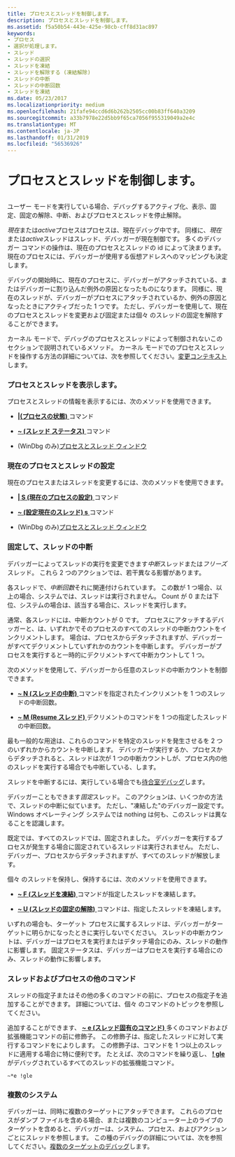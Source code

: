 ```yaml
---
title: プロセスとスレッドを制御します。
description: プロセスとスレッドを制御します。
ms.assetid: f5a50b54-443e-425e-98cb-cff8d31ac897
keywords:
- プロセス
- 選択が処理します。
- スレッド
- スレッドの選択
- スレッドを凍結
- スレッドを解除する (凍結解除)
- スレッドの中断
- スレッドの中断回数
- スレッドを凍結
ms.date: 05/23/2017
ms.localizationpriority: medium
ms.openlocfilehash: 21fafe94ccd6d6b262b2505cc00b83ff640a3209
ms.sourcegitcommit: a33b7978e22d5bb9f65ca7056f955319049a2e4c
ms.translationtype: MT
ms.contentlocale: ja-JP
ms.lasthandoff: 01/31/2019
ms.locfileid: "56536926"
---
```

# <a name="controlling-processes-and-threads"></a>プロセスとスレッドを制御します。


## <span id="ddk_controlling_processes_and_threads_dbg"></span><span id="DDK_CONTROLLING_PROCESSES_AND_THREADS_DBG"></span>


ユーザー モードを実行している場合、デバッグするアクティブ化、表示、固定、固定の解除、中断、およびプロセスとスレッドを停止解除。

*現在*または*active*プロセスはプロセスは、現在デバッグ中です。 同様に、*現在*または*active*スレッドはスレッド、デバッガーが現在制御です。 多くのデバッガー コマンドの操作は、現在のプロセスとスレッドの id によって決まります。 現在のプロセスには、デバッガーが使用する仮想アドレスへのマッピングも決定します。

デバッグの開始時に、現在のプロセスに、デバッガーがアタッチされている、またはデバッガーに割り込んだ例外の原因となったものになります。 同様に、現在のスレッドが、デバッガーがプロセスにアタッチされているか、例外の原因となったときにアクティブだった 1 つです。 ただし、デバッガーを使用して、現在のプロセスとスレッドを変更および固定または個々 のスレッドの固定を解除することができます。

カーネル モードで、デバッグのプロセスとスレッドによって制御されないこのセクションで説明されているメソッド。 カーネル モードでのプロセスとスレッドを操作する方法の詳細については、次を参照してください。[変更コンテキスト](changing-contexts.md)します。

### <a name="span-iddisplayingprocessesandthreadsspanspan-iddisplayingprocessesandthreadsspandisplaying-processes-and-threads"></a><span id="displaying_processes_and_threads"></span><span id="DISPLAYING_PROCESSES_AND_THREADS"></span>プロセスとスレッドを表示します。

プロセスとスレッドの情報を表示するには、次のメソッドを使用できます。

-   [ **|(プロセスの状態)** ](---process-status-.md)コマンド

-   [ **~ (スレッド ステータス)** ](---thread-status-.md)コマンド

-   (WinDbg のみ)[プロセスとスレッド ウィンドウ](processes-and-threads-window.md)

### <a name="span-idsettingthecurrentprocessandthreadspanspan-idsettingthecurrentprocessandthreadspansetting-the-current-process-and-thread"></a><span id="setting_the_current_process_and_thread"></span><span id="SETTING_THE_CURRENT_PROCESS_AND_THREAD"></span>現在のプロセスとスレッドの設定

現在のプロセスまたはスレッドを変更するには、次のメソッドを使用できます。

-   [ **| S (現在のプロセスの設定)** ](-s--set-current-process-.md)コマンド

-   [ **~ (設定現在のスレッド) s** ](-s--set-current-thread-.md)コマンド

-   (WinDbg のみ)[プロセスとスレッド ウィンドウ](processes-and-threads-window.md)

### <a name="span-idfreezingandsuspendingthreadsspanspan-idfreezingandsuspendingthreadsspanfreezing-and-suspending-threads"></a><span id="freezing_and_suspending_threads"></span><span id="FREEZING_AND_SUSPENDING_THREADS"></span>固定して、スレッドの中断

デバッガーによってスレッドの実行を変更できます*中断*スレッドまたは*フリーズ*スレッド。 これら 2 つのアクションでは、若干異なる影響があります。

各スレッドで、*中断回数*それに関連付けられています。 この数が 1 つ場合、以上の場合、システムでは、スレッドは実行されません。 Count が 0 または下位、システムの場合は、該当する場合に、スレッドを実行します。

通常、各スレッドには、中断カウントが 0 です。 プロセスにアタッチするデバッガーと、は、いずれかでそのプロセスのすべてのスレッドの中断カウントをインクリメントします。 場合は、プロセスからデタッチされますが、デバッガーがすべてデクリメントしていずれかのカウントを中断します。 デバッガーがプロセスを実行すると一時的にデクリメントすべて中断カウントして 1 つ。

次のメソッドを使用して、デバッガーから任意のスレッドの中断カウントを制御できます。

-   [ **~ N (スレッドの中断)** ](-n--suspend-thread-.md)コマンドを指定されたインクリメントを 1 つのスレッドの中断回数。

-   [ **~ M (Resume スレッド)** ](-m--resume-thread-.md)デクリメントのコマンドを 1 つの指定したスレッドの中断回数。

最も一般的な用途は、これらのコマンドを特定のスレッドを発生させるを 2 つのいずれかからカウントを中断します。 デバッガーが実行するか、プロセスからデタッチされると、スレッドは次が 1 つの中断カウントしが、プロセス内の他のスレッドを実行する場合でも中断している、します。

スレッドを中断するには、実行している場合でも[待合室デバッグ](noninvasive-debugging--user-mode-.md)します。

デバッガーこともできます*固定*スレッド。 このアクションは、いくつかの方法で、スレッドの中断に似ています。 ただし、"凍結した"のデバッガー設定です。 Windows オペレーティング システムでは nothing は何も、このスレッドは異なることを認識します。

既定では、すべてのスレッドでは、固定されました。 デバッガーを実行するプロセスが発生する場合に固定されているスレッドは実行されません。 ただし、デバッガー、プロセスからデタッチされますが、すべてのスレッドが解放します。

個々 のスレッドを保持し、保持するには、次のメソッドを使用できます。

-   [ **~ F (スレッドを凍結)** ](-f--freeze-thread-.md)コマンドが指定したスレッドを凍結します。

-   [ **~ U (スレッドの固定の解除)** ](-u--unfreeze-thread-.md)コマンドは、指定したスレッドを凍結します。

いずれの場合も、ターゲット プロセスに属するスレッドは、デバッガーがターゲットに明らかになったときに実行しないでください。 スレッドの中断カウントは、デバッガーはプロセスを実行またはデタッチ場合にのみ、スレッドの動作に影響します。 固定ステータスは、デバッガーはプロセスを実行する場合にのみ、スレッドの動作に影響します。

### <a name="span-idthreadsandprocessesinothercommandsspanspan-idthreadsandprocessesinothercommandsspanthreads-and-processes-in-other-commands"></a><span id="threads_and_processes_in_other_commands"></span><span id="THREADS_AND_PROCESSES_IN_OTHER_COMMANDS"></span>スレッドおよびプロセスの他のコマンド

スレッドの指定子またはその他の多くのコマンドの前に、プロセスの指定子を追加することができます。 詳細については、個々 のコマンドのトピックを参照してください。

追加することができます、 [ **~ e (スレッド固有のコマンド)** ](-e--thread-specific-command-.md)多くのコマンドおよび拡張機能コマンドの前に修飾子。 この修飾子は、指定したスレッドに対して実行するコマンドをによりします。 この修飾子は、コマンドを 1 つ以上のスレッドに適用する場合に特に便利です。 たとえば、次のコマンドを繰り返し、 [ **! gle** ](-gle.md)がデバッグされているすべてのスレッドの拡張機能コマンド。

```dbgcmd
~*e !gle 
```

### <a name="span-idmultiplesystemsspanspan-idmultiplesystemsspanmultiple-systems"></a><span id="multiple_systems"></span><span id="MULTIPLE_SYSTEMS"></span>複数のシステム

デバッガーは、同時に複数のターゲットにアタッチできます。 これらのプロセスがダンプ ファイルを含める場合、または複数のコンピューター上のライブのターゲットを含めると、デバッガーは、システム、プロセス、およびアクションごとにスレッドを参照します。 この種のデバッグの詳細については、次を参照してください。[複数のターゲットのデバッグ](debugging-multiple-targets.md)します。

 

 





